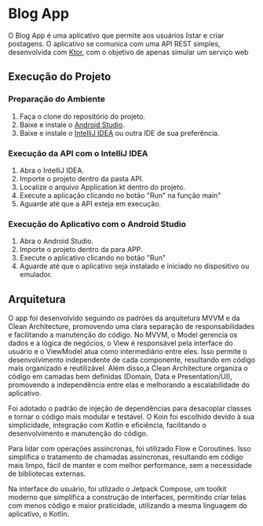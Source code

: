 # Blog App

O Blog App é uma aplicativo que permite aos usuários listar e criar postagens. O aplicativo se comunica com uma API REST simples, desenvolvida com [Ktor](https://ktor.io/), com o objetivo de apenas simular um serviço web

## Execução do Projeto

### Preparação do Ambiente

1. Faça o clone do repositório do projeto.
2. Baixe e instale o [Android Studio](https://developer.android.com/studio/install).
3. Baixe e instale o [IntelliJ IDEA](https://www.jetbrains.com/help/idea/installation-guide.html) ou outra IDE de sua preferência.

### Execução da API com o IntelliJ IDEA

1. Abra o IntelliJ IDEA.
2. Importe o projeto dentro da pasta API.
3. Localize o arquivo Application.kt dentro do projeto.
4. Execute a aplicação clicando no botão "Run" na função main"
5. Aguarde até que a API esteja em execução.

### Execução do Aplicativo com o Android Studio

1. Abra o Android Studio.
2. Importe o projeto dentro da para APP.
3. Execute o aplicativo clicando no botão "Run"
4. Aguarde até que o aplicativo seja instalado e iniciado no dispositivo ou emulador.

## Arquitetura

O app foi desenvolvido seguindo os padrões da arquitetura MVVM e da Clean Architecture, promovendo uma clara separação de responsabilidades e facilitando a manutenção do código. No MVVM, o Model gerencia os dados e a lógica de negócios, o View é responsável pela interface do usuário e o ViewModel atua como intermediário entre eles. Isso permite o desenvolvimento independente de cada componente, resultando em código mais organizado e reutilizável. Além disso,a Clean Architecture organiza o código em camadas bem definidas (Domain, Data e Presentation/UI), promovendo a independência entre elas e melhorando a escalabilidade do aplicativo.

Foi adotado o padrão de injeção de dependências para desacoplar classes e tornar o código mais modular e testável. O Koin foi escolhido devido à sua simplicidade, integração com Kotlin e eficiência, facilitando o desenvolvimento e manutenção do código.

Para lidar com operações assíncronas, foi utilizado Flow e Coroutines. Isso simplifica o tratamento de chamadas assíncronas, resultando em código mais limpo, fácil de manter e com melhor performance, sem a necessidade de bibliotecas externas.

Na interface do usuário, foi utlizado o Jetpack Compose, um toolkit moderno que simplifica a construção de interfaces, permitindo criar telas com menos código e maior praticidade, utilizando a mesma linguagem do aplicativo, o Kotlin.